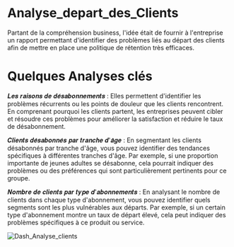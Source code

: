 # Analyse_depart_des_Clients
Partant de la compréhension business, l'idée était de fournir à l'entreprise un rapport permettant d'identifier des problèmes liés au départ des clients afin de mettre en place une politique de rétention très efficaces.

# Quelques Analyses clés

𝑳𝒆𝒔 𝒓𝒂𝒊𝒔𝒐𝒏𝒔 𝒅𝒆 𝒅𝒆́𝒔𝒂𝒃𝒐𝒏𝒏𝒆𝒎𝒆𝒏𝒕𝒔 : Elles permettent d'identifier les problèmes récurrents ou les points de douleur que les clients rencontrent. En comprenant pourquoi les clients partent, les entreprises peuvent cibler et résoudre ces problèmes pour améliorer la satisfaction et réduire le taux de désabonnement.

𝑪𝒍𝒊𝒆𝒏𝒕𝒔 𝒅𝒆́𝒔𝒂𝒃𝒐𝒏𝒏𝒆́𝒔 𝒑𝒂𝒓 𝒕𝒓𝒂𝒏𝒄𝒉𝒆 𝒅'𝒂̂𝒈𝒆 : En segmentant les clients désabonnés par tranche d'âge, vous pouvez identifier des tendances spécifiques à différentes tranches d'âge. Par exemple, si une proportion importante de jeunes adultes se désabonne, cela pourrait indiquer des problèmes ou des préférences qui sont particulièrement pertinents pour ce groupe.

𝑵𝒐𝒎𝒃𝒓𝒆 𝒅𝒆 𝒄𝒍𝒊𝒆𝒏𝒕𝒔 𝒑𝒂𝒓 𝒕𝒚𝒑𝒆 𝒅'𝒂𝒃𝒐𝒏𝒏𝒆𝒎𝒆𝒏𝒕𝒔 : En analysant le nombre de clients dans chaque type d'abonnement, vous pouvez identifier quels segments sont les plus vulnérables aux départs. Par exemple, si un certain type d'abonnement montre un taux de départ élevé, cela peut indiquer des problèmes spécifiques à ce produit ou service.

![Dash_Analyse_clients](https://github.com/user-attachments/assets/f55b39d7-18d9-4df7-bf96-df8a13f2dabe)
 
